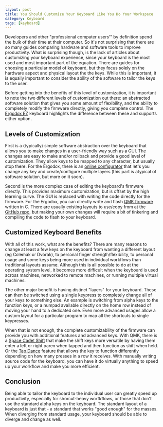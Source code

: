 ```yaml
---
layout: post
title: You Should Customize Your Keyboard Like You Do Your Workspace
category: Keyboard
tags: [keyboard]
---
```


Developers and other "professional computer users"' by definition spend the bulk of their time at their computer. So it's not surprising that there are so many guides comparing hardware and software tools to improve productivity. What is surprising though, is the lack of articles about customizing your keyboard experience, since your keyboard is the most used and most important part of the equation. There are guides for choosing a particular model of keyboard, but they focus solely on the hardware aspect and physical layout the the keys. While this is important, it is equally important to consider the ability of the software to tailor the keys to the user.

Before getting into the benefits of this level of customization, it is important to note the two different levels of customization out there: an abstracted software solution that gives you some amount of flexibility, and the ability to completely modify the firmware directly, giving you complete control. The [Ergodox EZ](https://ergodox-ez.com/) keyboard highlights the difference between these and supports either option.

## Levels of Customization

First is a (typically) simple software abstraction over the keyboard that allows you to make changes in a user-friendly way such as a GUI. The changes are easy to make and/or rollback and provide a good level of customization. They allow keys to be mapped to any character, but usually stop there. For the Ergodox, there is an [online configurator](https://configure.ergodox-ez.com/keyboard_layouts/new) that let's you change any key and create/configure multiple layers (this part is atypical of software solution, but more on it soon).

Second is the more complex case of editing the keyboard's firmware directly. This provides maximum customization, but is offset by the high learning curve. The GUI is replaced with writing the code directly for the firmware. For the Ergodox, you can directly write and flash [QMK firmware](https://qmk.fm/) written in C. There are usually existing layouts to use/copy from at the [GitHub repo](https://github.com/qmk/qmk_firmware), but making your own changes will require a bit of tinkering and compiling the code to flash to your keyboard.

## Customized Keyboard Benefits

With all of this work, what are the benefits? There are many reasons to change at least a few keys on the keyboard from wanting a different layout (eg Colemak or Dvorak), to personal finger strength/flexibility, to personal usage and some keys being more used in individual workflows than traditional layouts assume. Although this is all possible to do at the operating system level, it becomes more difficult when the keyboard is used across machines, networked to remote machines, or running multiple virtual machines.

The other major benefit is having distinct "layers" for your keyboard. These can then be switched using a single keypress to completely change all of your keys to something else. An example is switching from alpha keys to the function keys, or a numpad available directly on the home row instead of moving your hand to a dedicated one. Even more advanced usages allow a custom layout for a particular program to map all the shortcuts to single keypresses.

When that is not enough, the complete customizability of the firmware can provide you with additional features and advanced keys. With QMK, there is a [Space Cadet Shift](https://docs.qmk.fm/feature_space_cadet.html) that make the shift keys more versatile by having them enter a left or right paren when tapped and then function as shift when held. Or the [Tap Dance](https://docs.qmk.fm/feature_tap_dance.html) feature that allows the key to function differently depending on how many presses in a row it receives. With manually writing source code for the keyboard, you can have it do virtually anything to speed up your workflow and make you more efficient.

## Conclusion

Being able to tailor the keyboard to the individual user can greatly speed up productivity, especially for shorcut-heavy worfkflows, or those that don't use the standard alpha keys on the keyboard. The standard layout of a keyboard is just that - a standard that works "good enough" for the masses. When diverging from standard usage, your keyboard should be able to diverge and change as well.

